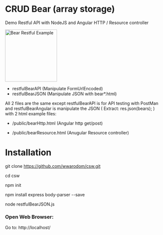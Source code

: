 # CRUD Bear (array storage)

Demo Restful API with NodeJS and Angular HTTP / Resource controller 
 
<img src="http://icons.iconarchive.com/icons/custom-icon-design/flatastic-10/512/Bear-icon.png" alt="Bear Restful Example" width="170" />

* restfulBearAPI (Manipulate FormUrlEncoded) 
* restfulBearJSON (Manipulate JSON with bear*.html)

All 2 files are the same except restfulBearAPI is for API testing with PostMan and restfulBearAngular is manipulate the JSON ( Extract: res.json(bears); ) with 2 html example files:

* /public/bearHttp.html  (Angular http get/post)

* /public/bearResource.html (Anugular Resource controller)

# Installation
git clone https://github.com/wwarodom/csw.git

cd csw

npm init

npm install express body-parser --save

node restfulBearJSON.js


### Open Web Browser:
Go to: http://localhost/